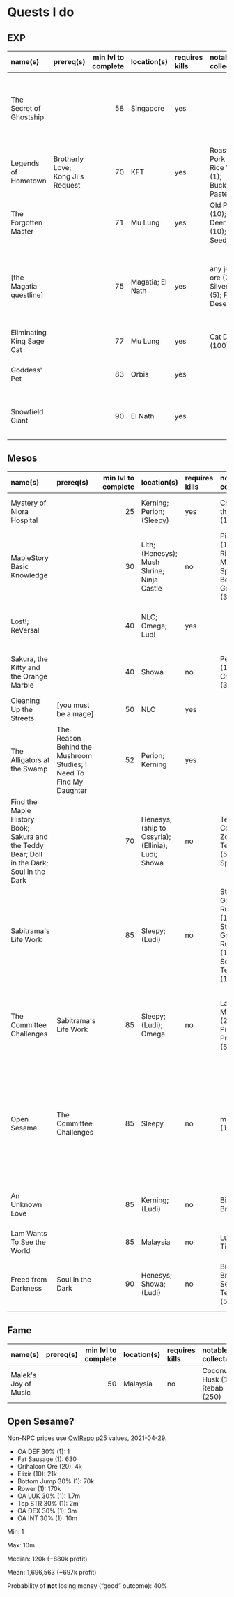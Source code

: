 # Quests I do

## EXP

| name(s)                   | prereq(s)                         | min lvl to complete | location(s)      | requires kills | notable collectables                                   |     EXP | other rewards                                                                 | who dunnit                                     |
| :------------------------ | :-------------------------------- | ------------------: | :--------------- | :------------- | :----------------------------------------------------- | ------: | :---------------------------------------------------------------------------- | :--------------------------------------------- |
| The Secret of Ghostship   |                                   |                  58 | Singapore        | yes            |                                                        | 155,000 | mesos (100,000); White Essence (1); Chili Crabs or some shit (???)            | cervid; capreolina; rusa                       |
| Legends of Hometown       | Brotherly Love; Kong Ji's Request |                  70 | KFT              | yes            | Roasted Pork (1); Rice Wine (1); Buckwheat Paste (1)   | 206,700 | fame (15)                                                                     | cervid; capreolina; rusa                       |
| The Forgotten Master      |                                   |                  71 | Mu Lung          | yes            | Old Paper (10); Broken Deer Horn (10); Peach Seed (50) | 218,300 | fame (15)                                                                     | cervid; capreolina; rusa                       |
| \[the Magatia questline\] |                                   |                  75 | Magatia; El Nath | yes            | any jewel ore (2); Silver Ore (5); Flaming Desert (50) | 639,100 | fame (30); Elixir (30); Melting Cheese (30); ACP (10); Russelon's Potion (20) | cervid; capreolina; rusa                       |
| Eliminating King Sage Cat |                                   |                  77 | Mu Lung          | yes            | Cat Doll (100)                                         | 282,700 | fame (17)                                                                     | cervid; capreolina; rusa                       |
| Goddess' Pet              |                                   |                  83 | Orbis            | yes            |                                                        | 385,600 | fame (20)                                                                     | cervid; capreolina; cervine; rusa              |
| Snowfield Giant           |                                   |                  90 | El Nath          | yes            |                                                        | 541,900 | fame (20)                                                                     | cervid; capreolina; cervine; hydropotina; rusa |

## Mesos

| name(s)                                                                                    | prereq(s)                                                          | min lvl to complete | location(s)                                        | requires kills | notable collectables                                                             |    EXP | other rewards                                                                                              | who dunnit                        |
| :----------------------------------------------------------------------------------------- | :----------------------------------------------------------------- | ------------------: | :------------------------------------------------- | :------------- | :------------------------------------------------------------------------------- | -----: | :--------------------------------------------------------------------------------------------------------- | :-------------------------------- |
| Mystery of Niora Hospital                                                                  |                                                                    |                  25 | Kerning; Perion; (Sleepy)                          | yes            | Charm of the Undead (100)                                                        |  7,300 | Old Raggedy Cape (1)                                                                                       | cervid; capreolina; cervine; rusa |
| MapleStory Basic Knowledge                                                                 |                                                                    |                  30 | Lith; (Henesys); Mush Shrine; Ninja Castle         | no             | Pig's Head (1); Pig's Ribbon (20); Maple Special Bento (2); Genin Doll (30)      |      0 | Shoe Jump 30% (1); Elixir (10); assorted potions                                                           | cervid; capreolina; cervine; rusa |
| Lost!; ReVersal                                                                            |                                                                    |                  40 | NLC; Omega; Ludi                                   | yes            |                                                                                  | 18,000 | GFA 70% (1); fame (7); Elpam Elixir (7)                                                                    | cervid; capreolina; rusa          |
| Sakura, the Kitty and the Orange Marble                                                    |                                                                    |                  40 | Showa                                              | no             | Pet Food (1); Fried Chicken (300)                                                |      0 | Shoe Jump 30% (1); Helm HP 30% (1)                                                                         | cervid; capreolina; rusa          |
| Cleaning Up the Streets                                                                    | \[you must be a mage\]                                             |                  50 | NLC                                                | yes            |                                                                                  | 15,000 | Nocturnal Staff (1)                                                                                        | cervid; cervine                   |
| The Alligators at the Swamp                                                                | The Reason Behind the Mushroom Studies; I Need To Find My Daughter |                  52 | Perion; Kerning                                    | yes            |                                                                                  | 45,000 | Cape INT 60% (1); job-based 10% weapon scroll (1)                                                          | cervid; capreolina; rusa          |
| Find the Maple History Book; Sakura and the Teddy Bear; Doll in the Dark; Soul in the Dark |                                                                    |                  70 | Henesys; (ship to Ossyria); (Ellinia); Ludi; Showa | no             | Teddy's Cotton (50); Zombie Teddy Bear (50); Free Spirit (50)                    |  6,500 | random 30% scroll (3); Medal of Honor (1)                                                                  | cervid                            |
| Sabitrama's Life Work                                                                      |                                                                    |                  85 | Sleepy; (Ludi)                                     | no             | Stone Golem Rubble (100); Dark Stone Golem Rubble (100); Sealed Teddy Bear (100) | 15,000 | OA INT 30% (1) **OR** Glove DEX 30% (1)                                                                    | cervid; capreolina; cervine       |
| The Committee Challenges                                                                   | Sabitrama's Life Work                                              |                  85 | Sleepy; (Ludi); Omega                              | no             | Lazy Buffy's Marble (200); Dual Pirate's Propeller (500)                         |  5,000 | GFA 30% (1) **OR** OA INT 30% (1) **OR** Glove DEX 30% (1) **OR** Power Elixir (1)                         |                                   |
| Open Sesame                                                                                | The Committee Challenges                                           |                  85 | Sleepy                                             | no             | mesos (1,000,000)                                                                |      0 | random 30% scroll (1) **OR** Rower (1) **OR** Elixir (10) **OR** Orihalcon Ore (20) **OR** Fat Sausage (1) |                                   |
| An Unknown Love                                                                            |                                                                    |                  85 | Kerning; (Ludi)                                    | no             | Binding Bridle (100)                                                             | 10,000 | OA INT 30% (1); Glove DEX 30% (1)                                                                          |                                   |
| Lam Wants To See the World                                                                 |                                                                    |                  85 | Malaysia                                           | no             | Lucky Bus Ticket (100)                                                           | 15,000 | random 30% scroll (1)                                                                                      |                                   |
| Freed from Darkness                                                                        | Soul in the Dark                                                   |                  90 | Henesys; Showa; (Ludi)                             | no             | Binding Bridle (50); Sealed Teddy Bear (50)                                      | 65,000 | random 30% scroll (2); fame (10); Elixir (2)                                                               | cervid                            |

## Fame

| name(s)              | prereq(s) | min lvl to complete | location(s) | requires kills | notable collectables            |    EXP | other rewards             | who dunnit |
| :------------------- | :-------- | ------------------: | :---------- | :------------- | :------------------------------ | -----: | :------------------------ | :--------- |
| Malek's Joy of Music |           |                  50 | Malaysia    | no             | Coconut Husk (150); Rebab (250) | 90,000 | fame (26); mesos (26,000) | rusa       |

## Open Sesame?

Non-NPC prices use [OwlRepo](https://owlrepo.com/) p25 values, 2021-04-29.

- OA DEF 30% (1): 1
- Fat Sausage (1): 630
- Orihalcon Ore (20): 4k
- Elixir (10): 21k
- Bottom Jump 30% (1): 70k
- Rower (1): 170k
- OA LUK 30% (1): 1.7m
- Top STR 30% (1): 2m
- OA DEX 30% (1): 3m
- OA INT 30% (1): 10m

Min: 1

Max: 10m

Median: 120k (&minus;880k profit)

Mean: 1,696,563 (+697k profit)

Probability of **not** losing money (&ldquo;good&rdquo; outcome): 40%
